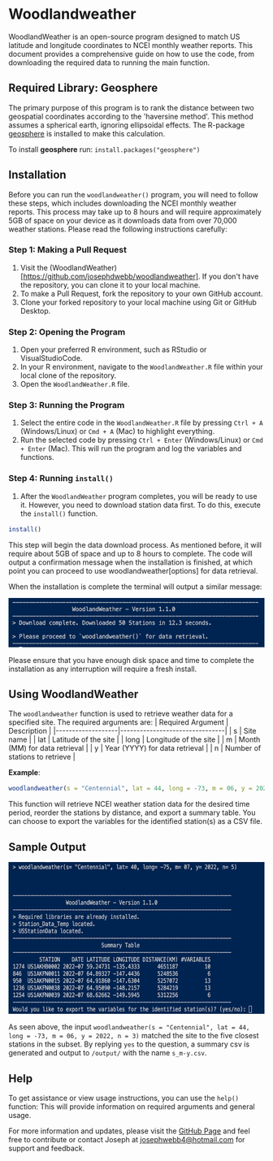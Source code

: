 # Woodlandweather
WoodlandWeather is an open-source program designed to match US latitude and longitude coordinates to NCEI monthly weather reports. This document provides a comprehensive guide on how to use the code, from downloading the required data to running the main function.

## Required Library: Geosphere
The primary purpose of this program is to rank the distance between two geospatial coordinates according to the 'haversine method'. This method assumes a spherical earth, ignoring ellipsoidal effects. The R-package [geosphere](https://cran.r-project.org/web/packages/geosphere/geosphere.pdf) is installed to make this calculation. 

To install **geosphere** run:
`install.packages("geosphere")`

## Installation

Before you can run the `woodlandweather()` program, you will need to follow these steps, which includes downloading the NCEI monthly weather reports. This process may take up to 8 hours and will require approximately 5GB of space on your device as it downloads data from over 70,000 weather stations. Please read the following instructions carefully:

### Step 1: Making a Pull Request

1. Visit the (WoodlandWeather)[https://github.com/josephdwebb/woodlandweather]. If you don't have the repository, you can clone it to your local machine.
2. To make a Pull Request, fork the repository to your own GitHub account.
3. Clone your forked repository to your local machine using Git or GitHub Desktop.

### Step 2: Opening the Program

1. Open your preferred R environment, such as RStudio or VisualStudioCode.
2. In your R environment, navigate to the `WoodlandWeather.R` file within your local clone of the repository.
3. Open the `WoodlandWeather.R` file.

### Step 3: Running the Program

1. Select the entire code in the `WoodlandWeather.R` file by pressing `Ctrl + A` (Windows/Linux) or `Cmd + A` (Mac) to highlight everything.
2. Run the selected code by pressing `Ctrl + Enter` (Windows/Linux) or `Cmd + Enter` (Mac). This will run the program and log the variables and functions.

### Step 4: Running `install()`

1. After the `WoodlandWeather` program completes, you will be ready to use it. However, you need to download station data first. To do this, execute the `install()` function.

```R
install()
```
This step will begin the data download process. As mentioned before, it will require about 5GB of space and up to 8 hours to complete. The code will output a confirmation message when the installation is finished, at which point you can proceed to use woodlandweather[options] for data retrieval.

When the installation is complete the terminal will output a similar message:

<p align="center">
  <img src="/assets/images/Install_Complete.png" width="528" height="97">
</p>

Please ensure that you have enough disk space and time to complete the installation as any interruption will require a fresh install.

## Using WoodlandWeather
The `woodlandweather` function is used to retrieve weather data for a specified site. The required arguments are:
| Required Argument | Description                    |
|-------------------|--------------------------------|
| s                 | Site name                      |
| lat               | Latitude of the site           |
| long              | Longitude of the site          |
| m                 | Month (MM) for data retrieval  |
| y                 | Year (YYYY) for data retrieval |
| n                 | Number of stations to retrieve |

**Example**:
```R
woodlandweather(s = "Centennial", lat = 44, long = -73, m = 06, y = 2022, n = 3)
```
This function will retrieve NCEI weather station data for the desired time period, reorder the stations by distance, and export a summary table. You can choose to export the variables for the identified station(s) as a CSV file.

## Sample Output
<p align="center">
  <img src="/assets/images/Woodlandweather_Output.png" width="607" height="299">
</p>

As seen above, the input `woodlandweather(s = "Centennial", lat = 44, long = -73, m = 06, y = 2022, n = 3)` matched the site to the five closest stations in the subset. By replying `yes` to the question, a summary csv is generated and output to `/output/` with the name `s_m-y.csv`.

## Help
To get assistance or view usage instructions, you can use the `help()` function:
This will provide information on required arguments and general usage.

For more information and updates, please visit the [GitHub Page](https://github.com/josephdwebb/woodlandweather) and feel free to contribute or contact Joseph at josephwebb4@hotmail.com for support and feedback.


